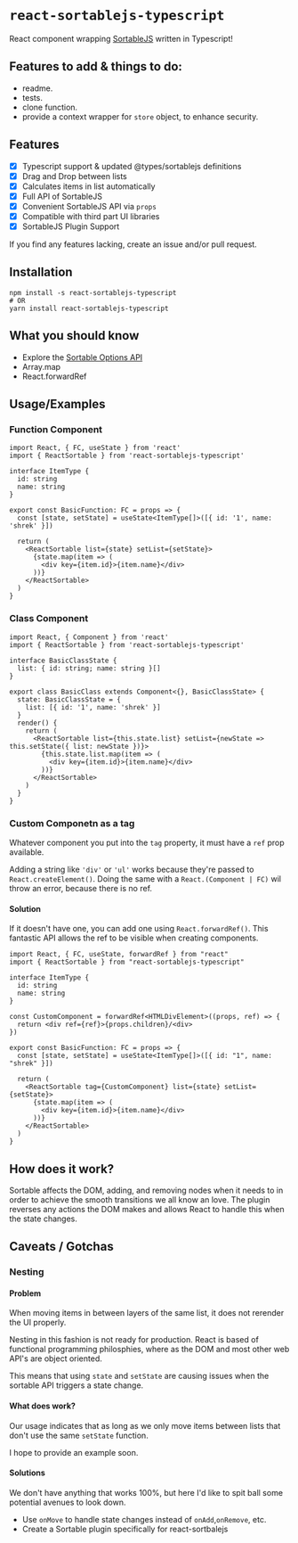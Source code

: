 # `react-sortablejs-typescript`

React component wrapping [SortableJS](https://github.com/SortableJS/Sortable) written in Typescript!

## Features to add & things to do:

- readme.
- tests.
- clone function.
- provide a context wrapper for `store` object, to enhance security.

## Features

- [x] Typescript support & updated @types/sortablejs definitions
- [x] Drag and Drop between lists
- [x] Calculates items in list automatically
- [x] Full API of SortableJS
- [x] Convenient SortableJS API via `props`
- [x] Compatible with third part UI libraries
- [x] SortableJS Plugin Support

If you find any features lacking, create an issue and/or pull request.

## Installation

```shell
npm install -s react-sortablejs-typescript
# OR
yarn install react-sortablejs-typescript
```

## What you should know
+ Explore the [Sortable Options API](https://github.com/SortableJS/Sortable#options)
+ Array.map
+ React.forwardRef


## Usage/Examples

### Function Component

```tsx
import React, { FC, useState } from 'react'
import { ReactSortable } from 'react-sortablejs-typescript'

interface ItemType {
  id: string
  name: string
}

export const BasicFunction: FC = props => {
  const [state, setState] = useState<ItemType[]>([{ id: '1', name: 'shrek' }])

  return (
    <ReactSortable list={state} setList={setState}>
      {state.map(item => (
        <div key={item.id}>{item.name}</div>
      ))}
    </ReactSortable>
  )
}
```

### Class Component

```tsx
import React, { Component } from 'react'
import { ReactSortable } from 'react-sortablejs-typescript'

interface BasicClassState {
  list: { id: string; name: string }[]
}

export class BasicClass extends Component<{}, BasicClassState> {
  state: BasicClassState = {
    list: [{ id: '1', name: 'shrek' }]
  }
  render() {
    return (
      <ReactSortable list={this.state.list} setList={newState => this.setState({ list: newState })}>
        {this.state.list.map(item => (
          <div key={item.id}>{item.name}</div>
        ))}
      </ReactSortable>
    )
  }
}
```

### Custom Componetn as a tag

Whatever component you put into the `tag` property, it must have a `ref` prop available.

Adding a string like `'div'` or `'ul'` works because they're passed to `React.createElement()`. 
Doing the same with a `React.(Component | FC)` wil throw an error, because there is no ref.

#### Solution
If it doesn't have one, you can add one using `React.forwardRef()`. 
This fantastic API allows the ref to be visible when creating components.

```tsx
import React, { FC, useState, forwardRef } from "react"
import { ReactSortable } from "react-sortablejs-typescript"

interface ItemType {
  id: string
  name: string
}

const CustomComponent = forwardRef<HTMLDivElement>((props, ref) => {
  return <div ref={ref}>{props.children}/<div>
})

export const BasicFunction: FC = props => {
  const [state, setState] = useState<ItemType[]>([{ id: "1", name: "shrek" }])

  return (
    <ReactSortable tag={CustomComponent} list={state} setList={setState}>
      {state.map(item => (
        <div key={item.id}>{item.name}</div>
      ))}
    </ReactSortable>
  )
}
```

## How does it work?

Sortable affects the DOM, adding, and removing nodes when it needs to in order to achieve the smooth transitions we all know an love. The plugin reverses any actions the DOM makes and allows React to handle this when the state changes.

## Caveats / Gotchas

### Nesting

#### Problem

When moving items in between layers of the same list, it does not rerender the UI properly.

Nesting in this fashion is not ready for production.
React is based of functional programming philosphies,
where as the DOM and most other web API's are object oriented.

This means that using `state` and `setState` are causing issues when the sortable API triggers a state change.

#### What does work?

Our usage indicates that as long as we only move items between lists that don't use the same `setState` function.

I hope to provide an example soon.

#### Solutions

We don't have anything that works 100%, but here I'd like to spit ball some potential avenues to look down.

- Use `onMove` to handle state changes instead of `onAdd`,`onRemove`, etc.
- Create a Sortable plugin specifically for react-sortbalejs
